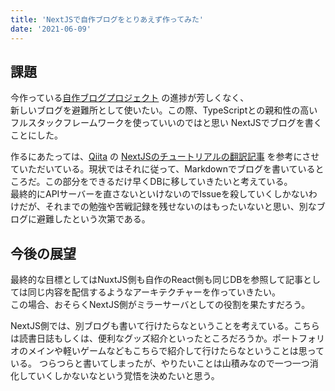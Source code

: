 ```yaml
---
title: 'NextJSで自作ブログをとりあえず作ってみた'
date: '2021-06-09'
---
```


## 課題
今作っている[自作ブログプロジェクト](https://github.com/users/yuriacats/projects/2) の進捗が芳しくなく、\
新しいブログを避難所として使いたい。この際、TypeScriptとの親和性の高いフルスタックフレームワークを使っていいのではと思い
NextJSでブログを書くことにした。

作るにあたっては、[Qiita](https://qiita.com/) の [NextJSのチュートリアルの翻訳記事](https://qiita.com/thesugar/items/01896c1faa8241e6b1bc) 
を参考にさせていただいている。現状ではそれに従って、Markdownでブログを書いているところだ。この部分をできるだけ早くDBに移していきたいと考えている。\
最終的にAPIサーバーを直さないといけないのでIssueを殺していくしかないわけだが、それまでの勉強や苦戦記録を残せないのはもったいないと思い、別なブログに避難したという次第である。
## 今後の展望
最終的な目標としてはNuxtJS側も自作のReact側も同じDBを参照して記事としては同じ内容を配信するようなアーキテクチャーを作っていきたい。\
この場合、おそらくNextJS側がミラーサーバとしての役割を果たすだろう。

NextJS側では、別ブログも書いて行けたらなということを考えている。こちらは読書日誌もしくは、便利なグッズ紹介といったところだろうか。ポートフォリオのメインや軽いゲームなどもこちらで紹介して行けたらなということは思っている。
つらつらと書いてしまったが、やりたいことは山積みなので一つ一つ消化していくしかないなという覚悟を決めたいと思う。